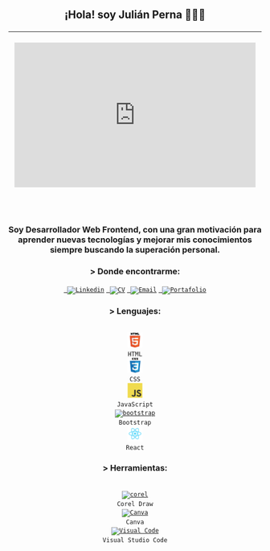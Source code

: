 
<div  align="center">
  <h2 >¡Hola! soy  Julián Perna 👋👨‍💻
  <hr>
  <iframe src="https://giphy.com/embed/2juvZoQ3oLa4U" width="480" height="288" frameBorder="0" class="giphy-embed" allowFullScreen></iframe><p><a href="https://giphy.com/gifs/2juvZoQ3oLa4U"></a></p>
  <br>
<h3> Soy Desarrollador Web Frontend, con una gran motivación para aprender nuevas tecnologías y mejorar mis conocimientos siempre buscando la superación personal.</h3>
<h3> > Donde encontrarme: </h3>
<p align="center">
  <code><a href="https://www.linkedin.com/in/juli%C3%A1n-perna-5b7508136/" target="_blank"> <img src="https://res.cloudinary.com/dlexbrcrv/image/upload/v1621273442/Proyects/linkedin_1_wfivod.svg" alt="Linkedin" height="30"/></a></code>
  <code><a href="https://drive.google.com/file/d/1zfJYxFEEU1TKxsfFAiDn6B4Y2OIl86IC/view?usp=sharing" target="_blank"> <img src="https://res.cloudinary.com/dlexbrcrv/image/upload/v1621273444/Proyects/cv_ctuedj.svg" alt="CV" height="30"/></a></code>
  <code><a href="mailto:julian_ep1@hotmail.com" target="_blank"> <img src="https://res.cloudinary.com/dlexbrcrv/image/upload/v1621291618/Proyects/email_wyxjlw.svg" alt="Email" height="30"/></a></code>
  <code><a href="https://julianperna.netlify.app/" target="_blank"> <img src="https://user-images.githubusercontent.com/70858276/123880220-93614500-d918-11eb-8109-d1fa8bb25cc4.png" alt="Portafolio" height="30"/></a></code>
  
</p>


<h3> > Lenguajes: </h3>

<p align="center">
  
  <code><a href="https://html.spec.whatwg.org/multipage/" target="_blank"> <img src="https://raw.githubusercontent.com/devicons/devicon/master/icons/html5/html5-original-wordmark.svg" alt="html5" height="30"/></a> HTML</code>
  <code><a href="https://developer.mozilla.org/es/docs/Web/CSS" target="_blank"> <img src="https://raw.githubusercontent.com/github/explore/80688e429a7d4ef2fca1e82350fe8e3517d3494d/topics/css/css.png" alt="html5" height="30"/></a> CSS</code>
  <code><a href="https://developer.mozilla.org/en-US/docs/Web/JavaScript" target="_blank"> <img src="https://raw.githubusercontent.com/devicons/devicon/master/icons/javascript/javascript-original.svg" alt="javascript" height="30"/></a> JavaScript</code>
  <code><a href="https://getbootstrap.com/" target="_blank"> <img src="https://user-images.githubusercontent.com/70858276/123878579-b50cfd00-d915-11eb-9e09-e12112eef64a.png" alt="bootstrap" height="30"/></a> Bootstrap</code>
    <code><a href="https://reactjs.org/" target="_blank"> <img src="https://raw.githubusercontent.com/github/explore/80688e429a7d4ef2fca1e82350fe8e3517d3494d/topics/react/react.png" alt="react" height="30"/></a> React</code>

<h3> > Herramientas: </h3>

<p align="center">
  
  <code><a href="https://www.coreldraw.com/" target="_blank"> <img src="http://3.bp.blogspot.com/-X9quyToD8jo/VeR1h_gH8EI/AAAAAAAAA3o/RpSj502a7gM/s1600/Logo%2Bde%2BCorelDRAW%2BX7.png" alt="corel" height="30"/></a> Corel Draw</code>
  <code><a href="https://developer.mozilla.org/es/docs/Web/CSS" target="_blank"> <img src="https://user-images.githubusercontent.com/70858276/123882431-2ef4b480-d91d-11eb-9908-afa96dea12ee.png" alt="Canva" height="30"/></a> Canva</code>
  <code><a href="https://developer.mozilla.org/en-US/docs/Web/JavaScript" target="_blank"> <img src="https://user-images.githubusercontent.com/70858276/123882303-e3daa180-d91c-11eb-9aa4-c9b893d8f98d.png" alt="Visual Code" height="30"/></a> Visual Studio Code</code>
 


</div>
